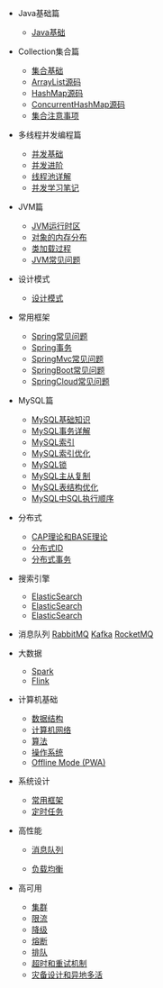 - Java基础篇
  - [Java基础](./Java/basis/Java基础.md)
- Collection集合篇
  - [集合基础](./Java/collection/Java%E9%9B%86%E5%90%88%E5%9F%BA%E7%A1%80.md)
  - [ArrayList源码](./Java/collection/arraylist-source-code.md)
  - [HashMap源码](./Java/collection/hashmap-source-code.md)
  - [ConcurrentHashMap源码](./Java/collection/concurrent-hash-map-source-code.md)
  - [集合注意事项](./Java/collection/集合注意事项.md)
- 多线程并发编程篇
  - [并发基础](./Java/concurrent/java%E5%B9%B6%E5%8F%91%E5%9F%BA%E7%A1%80.md)
  - [并发进阶](./Java/concurrent/java%E5%B9%B6%E5%8F%91%E8%BF%9B%E9%98%B6.md)
  - [线程池详解](./Java/concurrent/thread-pool.md)
  - [并发学习笔记](./Java/concurrent/JUC%E5%B9%B6%E5%8F%91%E5%AD%A6%E4%B9%A0.md)
- JVM篇
  - [JVM运行时区](./Java/jvm/jvm-partition.md)
  - [对象的内存分布](./Java/jvm/Java%E5%AF%B9%E8%B1%A1%E5%86%85%E5%AD%98%E5%88%86%E5%B8%83.md)
  - [类加载过程](./Java/jvm/jvm-%E7%B1%BB%E5%8A%A0%E8%BD%BD%E8%BF%87%E7%A8%8B.md)
  - [JVM常见问题](./Java/jvm/jvm-%E5%B8%B8%E8%A7%81%E9%97%AE%E9%A2%98.md)
- 设计模式
  - [设计模式](./Java/design-pattern/23种设计模式.md)
- 常用框架
  - [Spring常见问题](./system-design/framework/spring/spring-basis.md)
  - [Spring事务](./system-design/framework/spring/spring-transaction.md)
  - [SpringMvc常见问题](./system-design/framework/spring/spring-mvc-basis.md)
  - [SpringBoot常见问题](./system-design/framework/spring/spring-boot-basis.md)
  - [SpringCloud常见问题](./system-design/framework/spring/spring-cloud-basis.md)
- MySQL篇
  - [MySQL基础知识](./database/mysql/mysql-basis.md)
  - [MySQL事务详解](./database/mysql/mysql-transaction.md)
  - [MySQL索引](./database/mysql/mysql-index-introduce.md)
  - [MySQL索引优化](./database/mysql/mysql-optimize-index.md)
  - [MySQL锁](./database/mysql/mysql-lock.md)
  - [MySQL主从复制](./database/mysql/mysql-master-slave.md)
  - [MySQL表结构优化](./database/mysql/mysql-optimize-table-structure.md)
  - [MySQL中SQL执行顺序](./database/mysql/MySQL中SQL执行顺序.md)
- 分布式
  - [CAP理论和BASE理论](CAP.md)
  - [分布式ID](分布式ID.md)
  - [分布式事务](./distributed-system/distributed_transaction.md)
- 搜索引擎
  - [ElasticSearch](./distributed-middleware/elasticsearch/elasticsearch.md)
  - [ElasticSearch](./distributed-middleware/elasticsearch/elasticsearch.md)
  - [ElasticSearch](./distributed-middleware/elasticsearch/elasticsearch.md)
- 消息队列
  [RabbitMQ](./distributed-middleware/mq/RabbitMQ.md)
  [Kafka]()
  [RocketMQ]()
- 大数据
  - [Spark]()
  - [Flink]()
  
- 计算机基础
  - [数据结构](deploy.md)
  - [计算机网络](helpers.md)
  - [算法](vue.md)
  - [操作系统](cdn.md)
  - [Offline Mode (PWA)](pwa.md)

- 系统设计
  - [常用框架](常用框架.md)
  - [定时任务](定时任务.md)

- 高性能

  - [消息队列](消息队列.md)

  - [负载均衡](负载均衡.md)

- 高可用
  - [集群](集群.md)
  - [限流](限流.md)
  - [降级](降级.md)
  - [熔断](熔断.md)
  - [排队](排队.md)
  - [超时和重试机制](超时重试.md)
  - [灾备设计和异地多活](灾备和异地多活.md)
